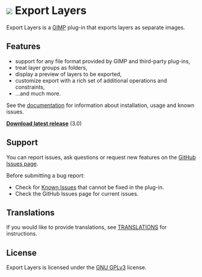 # [![](resources/docs/images/logo_small.svg)](https://khalim19.github.io/gimp-plugin-export-layers/) Export Layers

Export Layers is a [GIMP](https://www.gimp.org/) plug-in that exports layers as separate images.

Features
--------

* support for any file format provided by GIMP and third-party plug-ins,
* treat layer groups as folders,
* display a preview of layers to be exported,
* customize export with a rich set of additional operations and constraints,
* ...and much more.


See the [documentation](https://khalim19.github.io/gimp-plugin-export-layers/sections)
for information about installation, usage and known issues.

[**Download latest release**](https://github.com/khalim19/gimp-plugin-export-layers/releases/tag/3.0) (3.0)


Support
-------

You can report issues, ask questions or request new features on the [GitHub Issues page](https://github.com/khalim19/gimp-plugin-export-layers/issues).

Before submitting a bug report:
* Check for [Known Issues](resources/docs/sections/Known-Issues.md) that cannot
be fixed in the plug-in.
* Check the GitHub Issues page for current issues.


Translations
------------

If you would like to provide translations, see [TRANSLATIONS](TRANSLATIONS.md)
for instructions.


License
-------

Export Layers is licensed under the
[GNU GPLv3](https://www.gnu.org/licenses/gpl-3.0.html) license.
